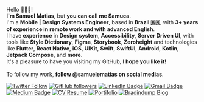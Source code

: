 Hello 🙋🏾‍♂️!
</br>
**I'm Samuel Matias**, but **you can call me Samuca**.
</br>
I'm a **Mobile | Design Systems Engineer**, based in **Brazil 🇧🇷**, with **3+ years of experience in remote work and with advanced English**.
</br>
I have **experience** in **Design system**, **Accessibility**, **Server Driven UI**, with tools like **Style Dictionary**, **Figma**, **Storybook**, **Zeroheight** and technologies like **Flutter**, **React Native**, **iOS**, **UIKit**, **Swift**, **SwiftUI**, **Android**, **Kotlin**, **Jetpack Compose**, and **more**.
</br>
It's a pleasure to have you visiting my GitHub, **I hope you like it!**
</br>
</br>
To follow my work, **follow @samuelematias on social medias**.

[![Twitter Follow](https://img.shields.io/twitter/follow/samuelematias?style=social)](https://twitter.com/samuelematias)
[![GitHub followers](https://img.shields.io/github/followers/samuelematias?label=Follow&style=social)](https://github.com/samuelematias/?tab=followers)
[![LinkedIn Badge](https://img.shields.io/badge/-LinkedIn-blue?style=social&logo=Linkedin&logoColor=blue&link=https://www.linkedin.com/in/samuelematias/)](https://www.linkedin.com/in/samuelematias/)
[![Gmail Badge](https://img.shields.io/badge/-contact@samuelematias.com-c14438?style=social&logo=Gmail&logoColor=red&link=mailto:contact@samuelematias.com)](mailto:contact@samuelematias.com)
[![Medium Badge](http://img.shields.io/badge/-Medium-1ca0f1?style=social&logo=Medium&logoColor=black&link=https://medium.com/@samuelematias)](https://medium.com/@samuelematias)
[![CV Resume](https://img.shields.io/badge/-Resume-c14438?style=social&logo=dropbox&logoColor=black&link=https://www.samuelematias.com/resume)](https://www.samuelematias.com/resume)
[![Portifolio](https://img.shields.io/badge/-Portifolio-c14438?label=◮&link=https://www.samuelematias.com/&style=social)](https://www.samuelematias.com/)
[![Bradindump Blog](https://img.shields.io/badge/-Blog-c14438?label=✍&link=https://braindump.samuelematias.com/&style=social)](https://braindump.samuelematias.com/about/)
